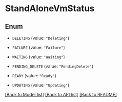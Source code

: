 # StandAloneVmStatus

## Enum


* `DELETING` (value: `"Deleting"`)

* `FAILURE` (value: `"Failure"`)

* `WAITING` (value: `"Waiting"`)

* `PENDING_DELETE` (value: `"PendingDelete"`)

* `READY` (value: `"Ready"`)

* `UPDATING` (value: `"Updating"`)


[[Back to Model list]](../README.md#documentation-for-models) [[Back to API list]](../README.md#documentation-for-api-endpoints) [[Back to README]](../README.md)


